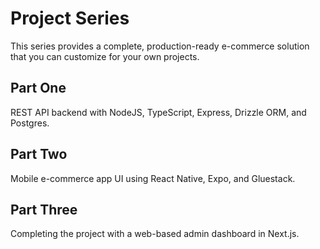 # Project Series

This series provides a complete, production-ready e-commerce solution that you can customize for your own projects.

## Part One

REST API backend with NodeJS, TypeScript, Express, Drizzle ORM, and Postgres.

## Part Two

Mobile e-commerce app UI using React Native, Expo, and Gluestack.

## Part Three

Completing the project with a web-based admin dashboard in Next.js.
